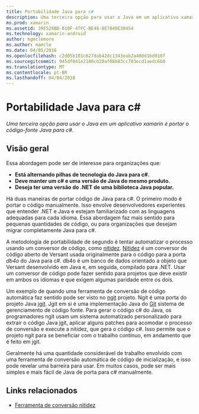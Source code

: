 ```yaml
---
title: Portabilidade Java para c#
description: Uma terceira opção para usar o Java em um aplicativo xamarin é portar o código-fonte Java para c#.
ms.prod: xamarin
ms.assetid: 39E528BD-010F-47FC-BE48-8E7848E30454
ms.technology: xamarin-android
author: mgmclemore
ms.author: mamcle
ms.date: 04/05/2016
ms.openlocfilehash: c2d05b101c627dab42dc1343eab2a408d1bd010f
ms.sourcegitcommit: 945df041e2180cb20af08b83cc703ecd1aedc6b0
ms.translationtype: MT
ms.contentlocale: pt-BR
ms.lasthandoff: 04/04/2018
---
```

# <a name="porting-java-to-c"></a>Portabilidade Java para c#

_Uma terceira opção para usar o Java em um aplicativo xamarin é portar o código-fonte Java para c#._

## <a name="overview"></a>Visão geral

Essa abordagem pode ser de interesse para organizações que:

-  **Está alternando pilhas de tecnologia do Java para c#.**
-  **Deve manter um c# e uma versão de Java do mesmo produto.**
-  **Deseja ter uma versão do .NET de uma biblioteca Java popular.**


Há duas maneiras de portar código de Java para c#. O primeiro modo é portar o código manualmente. Isso envolve desenvolvedores experientes que entender .NET e Java e estejam familiarizado com as linguagens adequadas para cada idioma. Essa abordagem faz mais sentido para pequenas quantidades de código, ou para organizações que desejam migrar completamente Java para c#.

A metodologia de portabilidade de segundo é tentar automatizar o processo usando um conversor de código, como [nitidez](https://github.com/mono/sharpen). [Nitidez](https://github.com/mono/sharpen) é um conversor de código aberto de Versant usada originalmente para o código para a porta *db4o* do Java para c#. db4o é um banco de dados orientado a objeto que Versant desenvolvido em Java e, em seguida, compilado para .NET. Usar um conversor de código pode fazer sentido para projetos que deve existir em ambos os idiomas e que exigem algumas paridade entre os dois.

Um exemplo de quando uma ferramenta de conversão de código automática faz sentido pode ser visto no [ngit](https://github.com/mono/ngit) projeto.
Ngit é uma porta do projeto Java [jgit](http://eclipse.org/).
Jgit em si é uma implementação Java do [Git](http://git-scm.com/) sistema de gerenciamento de código fonte. Para gerar o código c# do Java, os programadores ngit usam um sistema automatizado personalizado para extrair o código Java jgit, aplicar alguns patches para acomodar o processo de conversão e execute a nitidez, que gera o código c#. Isso permite que o projeto ngit para se beneficiar com o trabalho contínuo, em andamento que é feito em jgit.

Geralmente há uma quantidade considerável de trabalho envolvido com uma ferramenta de conversão automática de código de inicialização, e isso pode revelar uma barreira para usar. Em muitos casos, pode ser mais simples e mais fácil de Java de porta para c# manualmente.



## <a name="related-links"></a>Links relacionados

- [Ferramenta de conversão nitidez](https://github.com/mono/sharpen)
